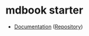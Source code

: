 # mdbook starter

- [Documentation](http://mdbook-starter-mdbook.s3-website-ap-northeast-1.amazonaws.com/index.html) ([Repository](https://github.com/mmmpa/mdbook_starter_mdbook))
